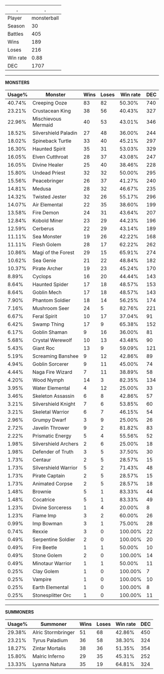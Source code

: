 .|.
|-|-
Player|monsterball
Season|30
Battles|405
Wins|189
Loses|216
Win rate|0.88
DEC|1707

---
**MONSTERS**

Usage%|Monster|Wins|Loses|Win rate|DEC|
-|-|-|-|-|-|
40.74%|Creeping Ooze|83|82|50.30%|740|
23.21%|Crustacean King|38|56|40.43%|327|
22.96%|Mischievous Mermaid|40|53|43.01%|346|
18.52%|Silvershield Paladin|27|48|36.00%|244|
18.02%|Spineback Turtle|33|40|45.21%|297|
16.30%|Haunted Spirit|35|31|53.03%|329|
16.05%|Elven Cutthroat|28|37|43.08%|247|
16.05%|Divine Healer|25|40|38.46%|228|
15.80%|Undead Priest|32|32|50.00%|295|
15.56%|Peacebringer|26|37|41.27%|240|
14.81%|Medusa|28|32|46.67%|235|
14.32%|Twisted Jester|32|26|55.17%|296|
14.07%|Air Elemental|22|35|38.60%|199|
13.58%|Fire Demon|24|31|43.64%|207|
12.84%|Kobold Miner|23|29|44.23%|196|
12.59%|Cerberus|22|29|43.14%|189|
11.11%|Sea Monster|19|26|42.22%|168|
11.11%|Flesh Golem|28|17|62.22%|262|
10.86%|Magi of the Forest|29|15|65.91%|274|
10.62%|Sea Genie|21|22|48.84%|182|
10.37%|Pirate Archer|19|23|45.24%|170|
8.89%|Cyclops|16|20|44.44%|143|
8.64%|Haunted Spider|17|18|48.57%|153|
8.64%|Goblin Mech|17|18|48.57%|143|
7.90%|Phantom Soldier|18|14|56.25%|174|
7.16%|Mushroom Seer|24|5|82.76%|221|
6.67%|Feral Spirit|10|17|37.04%|91|
6.42%|Swamp Thing|17|9|65.38%|152|
6.17%|Goblin Shaman|9|16|36.00%|81|
5.68%|Crystal Werewolf|10|13|43.48%|90|
5.43%|Giant Roc|13|9|59.09%|121|
5.19%|Screaming Banshee|9|12|42.86%|89|
4.94%|Goblin Sorcerer|9|11|45.00%|74|
4.44%|Naga Fire Wizard|7|11|38.89%|58|
4.20%|Wood Nymph|14|3|82.35%|134|
3.95%|Water Elemental|4|12|25.00%|33|
3.46%|Skeleton Assassin|6|8|42.86%|57|
3.21%|Silvershield Knight|7|6|53.85%|60|
3.21%|Skeletal Warrior|6|7|46.15%|54|
2.96%|Grumpy Dwarf|3|9|25.00%|26|
2.72%|Javelin Thrower|9|2|81.82%|83|
2.22%|Prismatic Energy|5|4|55.56%|52|
1.98%|Silvershield Archers|2|6|25.00%|18|
1.98%|Defender of Truth|3|5|37.50%|30|
1.73%|Centaur|2|5|28.57%|15|
1.73%|Silvershield Warrior|5|2|71.43%|48|
1.73%|Pirate Captain|2|5|28.57%|15|
1.73%|Animated Corpse|2|5|28.57%|18|
1.48%|Brownie|5|1|83.33%|44|
1.48%|Cocatrice|5|1|83.33%|49|
1.23%|Divine Sorceress|1|4|20.00%|8|
1.23%|Flame Imp|3|2|60.00%|26|
0.99%|Imp Bowman|3|1|75.00%|28|
0.74%|Rexxie|3|0|100.00%|22|
0.49%|Serpentine Soldier|2|0|100.00%|20|
0.49%|Fire Beetle|1|1|50.00%|10|
0.49%|Stone Golem|2|0|100.00%|14|
0.49%|Minotaur Warrior|1|1|50.00%|11|
0.25%|Clay Golem|1|0|100.00%|7|
0.25%|Vampire|1|0|100.00%|10|
0.25%|Earth Elemental|1|0|100.00%|8|
0.25%|Stonesplitter Orc|1|0|100.00%|11|

---
**SUMMONERS**

Usage%|Summoner|Wins|Loses|Win rate|DEC|
-|-|-|-|-|-|
29.38%|Alric Stormbringer|51|68|42.86%|450|
23.21%|Tyrus Paladium|36|58|38.30%|324|
18.27%|Zintar Mortalis|38|36|51.35%|354|
15.80%|Malric Inferno|29|35|45.31%|252|
13.33%|Lyanna Natura|35|19|64.81%|324|
